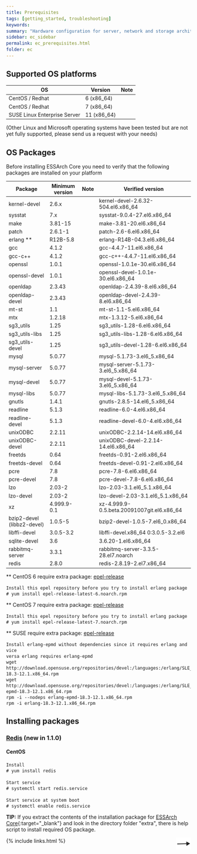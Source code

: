 ```yaml
---
title: Prerequisites
tags: [getting_started, troubleshooting]
keywords:
summary: "Hardware configuration for server, network and storage architecture is not affected in this guide. Software configurations for server operating systems occur preferably before the installation of ESSArch begins. The installation is expected to be done as user 'root'."
sidebar: ec_sidebar
permalink: ec_prerequisites.html
folder: ec
---
```


## Supported OS platforms

| **OS** | **Version** | **Note**  |
| --- | --- | --- |
| CentOS / Redhat | 6 (x86\_64) |   |
| CentOS / Redhat | 7 (x86\_64) |   |
| SUSE Linux Enterprise Server | 11 (x86\_64) |   |

(Other Linux and Microsoft operating systems have been tested but are not yet
fully supported, please send us a request with your needs)

## OS Packages

Before installing ESSArch Core you need to verify that the following packages
are installed on your platform

| **Package** | **Minimum version** | **Note** | **Verified version** |
| --- | --- | --- | --- |
| kernel-devel | 2.6.x |   | kernel-devel-2.6.32-504.el6.x86\_64 |
| sysstat | 7.x |   | sysstat-9.0.4-27.el6.x86\_64 |
| make | 3.81-15 |   | make-3.81-20.el6.x86\_64 |
| patch | 2.6.1-1 |   | patch-2.6-6.el6.x86\_64 |
| erlang \*\* | R12B-5.8 |   | erlang-R14B-04.3.el6.x86\_64 |
| gcc | 4.1.2 |   | gcc-4.4.7-11.el6.x86\_64 |
| gcc-c++ | 4.1.2 |   | gcc-c++-4.4.7-11.el6.x86\_64 |
| openssl | 1.0.1 |   | openssl-1.0.1e-30.el6.x86\_64 |
| openssl-devel | 1.0.1 |   | openssl-devel-1.0.1e-30.el6.x86\_64 |
| openldap | 2.3.43 |   | openldap-2.4.39-8.el6.x86\_64 |
| openldap-devel | 2.3.43 |   | openldap-devel-2.4.39-8.el6.x86\_64 |
| mt-st | 1.1 |   | mt-st-1.1-5.el6.x86\_64 |
| mtx | 1.2.18 |   | mtx-1.3.12-5.el6.x86\_64 |
| sg3\_utils | 1.25 |   | sg3\_utils-1.28-6.el6.x86\_64 |
| sg3\_utils-libs | 1.25 |   | sg3\_utils-libs-1.28-6.el6.x86\_64 |
| sg3\_utils-devel | 1.25 |   | sg3\_utils-devel-1.28-6.el6.x86\_64 |
| mysql | 5.0.77 |   | mysql-5.1.73-3.el6\_5.x86\_64 |
| mysql-server | 5.0.77 |   | mysql-server-5.1.73-3.el6\_5.x86\_64 |
| mysql-devel | 5.0.77 |   | mysql-devel-5.1.73-3.el6\_5.x86\_64 |
| mysql-libs | 5.0.77 |   | mysql-libs-5.1.73-3.el6\_5.x86\_64 |
| gnutls | 1.4.1 |   | gnutls-2.8.5-14.el6\_5.x86\_64 |
| readline | 5.1.3 |   | readline-6.0-4.el6.x86\_64 |
| readline-devel | 5.1.3 |   | readline-devel-6.0-4.el6.x86\_64 |
| unixODBC | 2.2.11 |   | unixODBC-2.2.14-14.el6.x86\_64 |
| unixODBC-devel | 2.2.11 |   | unixODBC-devel-2.2.14-14.el6.x86\_64 |
| freetds | 0.64 |   | freetds-0.91-2.el6.x86\_64 |
| freetds-devel | 0.64 |   | freetds-devel-0.91-2.el6.x86\_64 |
| pcre | 7.8 |   | pcre-7.8-6.el6.x86\_64 |
| pcre-devel | 7.8 |   | pcre-devel-7.8-6.el6.x86\_64 |
| lzo | 2.03-2 |   | lzo-2.03-3.1.el6\_5.1.x86\_64 |
| lzo-devel | 2.03-2 |   | lzo-devel-2.03-3.1.el6\_5.1.x86\_64 |
| xz | 4.999.9-0.1 |   | xz-4.999.9-0.5.beta.20091007git.el6.x86\_64 |
| bzip2-devel (libbz2-devel) | 1.0.5-5 |   | bzip2-devel-1.0.5-7.el6\_0.x86\_64 |
| libffi-devel | 3.0.5-3.2 |   | libffi-devel.x86\_64 0:3.0.5-3.2.el6 |
| sqlite-devel | 3.6 |   | 3.6.20-1.el6.x86\_64 |
| rabbitmq-server | 3.3.1 |   | rabbitmq-server-3.3.5-28.el7.noarch |
| redis | 2.8.0 |   | redis-2.8.19-2.el7.x86\_64 |

\*\* CentOS 6 require extra package: [epel-release](https://dl.fedoraproject.org/pub/epel/epel-release-latest-6.noarch.rpm)

    Install this epel repository before you try to install erlang package
    # yum install epel-release-latest-6.noarch.rpm

\*\* CentOS 7 require extra package: [epel-release](https://dl.fedoraproject.org/pub/epel/epel-release-latest-7.noarch.rpm)

    Install this epel repository before you try to install erlang package
    # yum install epel-release-latest-7.noarch.rpm

\*\* SUSE require extra package: [epel-release](http://download.opensuse.org/repositories/devel:/languages:/erlang/)

    Install erlang-epmd without dependencies since it requires erlang and vice
    versa erlang requires erlang-epmd
    wget http://download.opensuse.org/repositories/devel:/languages:/erlang/SLE_11_SP4/x86_64/erlang-18.3-12.1.x86_64.rpm
    wget http://download.opensuse.org/repositories/devel:/languages:/erlang/SLE_11_SP4/x86_64/erlang-epmd-18.3-12.1.x86_64.rpm
    rpm -i --nodeps erlang-epmd-18.3-12.1.x86_64.rpm
    rpm -i erlang-18.3-12.1.x86_64.rpm

## Installing packages

### [Redis](https://redis.io) (new in 1.1.0)

#### CentOS

    Install
    # yum install redis

    Start service
    # systemctl start redis.service

    Start service at system boot
    # systemctl enable redis.service


**TIP:** If you extract the contents of the installation package for
[ESSArch Core](https://github.com/ESSolutions/ESSArch_Core/releases/latest){:target="_blank"} and look in the directory folder "extra", there is help script to
install required OS package.

[<img align="right" src="images/n.png">](ec_prepare_environment.html)
{% include links.html %}
